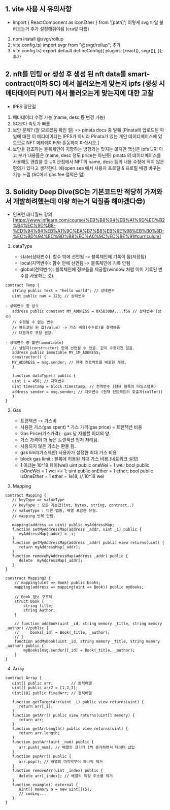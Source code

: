 ## 1. vite 사용 시 유의사항

- import { ReactComponent as iconEther } from '[path]';
  이렇게 svg 파일 불러오는거 추가 설정해줘야됨 (cra랑 다름)

1. npm install @svgr/rollup
2. vite.config.ts) import svgr from "@svgr/rollup"; 추가
3. vite.config.ts) export default defineConfig({
   plugins: [react(), svgr()],
   }); 추가

## 2. nft를 민팅 or 생성 후 생성 된 nft data를 smart-contract(이하 SC) 에서 불러오는게 맞는지 ipfs (생성 시 메타데이터 PUT) 에서 불러오는게 맞는지에 대한 고찰

- IPFS 장단점

1. 메타데이터 수정 가능 (name, desc 등 변경 가능)
2. SC보다 속도가 빠름
3. 보안 문제? (잘 모르겠음 확인 필)
   => pinata docs 중 발췌 [Pinata에 업로드된 파일에 대한 이 메타데이터는 IPFS가 아니라 Pinata가 있는 개인 데이터베이스에 있으므로 NFT 메타데이터와 혼동하지 마십시오.]
4. 보안을 강조하는 블록체인이 지향하는 방향과는 맞지는 않지만 핵심은 ipfs URI 이고 부가 내용들은 (name, desc 정도 price는 아닌듯) pinata 의 데이터베이스를 사용해도 괜찮을 듯
   UX 관점에서 NFT의 name, desc 등의 내용 수정에 적지 않은 편의가 있다고 생각한다. 예)open sea 에서 사용자 프로필 & 프로필 배경 바꾸는 기능 느낌 (SC에서 gas fee 절약은 덤)

## 3. Solidity Deep Dive(SC는 기본코드만 적당히 가져와서 개발하려했는데 이왕 하는거 덕질좀 해야겠다😎)

- 인프런 대니월드 강의[https://www.inflearn.com/course/%EB%B8%94%EB%A1%9D%EC%B2%B4%EC%9D%B8-%ED%94%84%EB%A1%9C%EA%B7%B8%EB%9E%98%EB%B0%8D-%EC%BD%94%EC%9D%B8%EC%A0%9C%EC%9E%91#curriculum]

1. dataType

   - state(상태변수): 함수 밖에 선언됨 -> 블록체인에 기록이 됨(저장됨)
   - local(지역변수): 함수 안에 선언됨 -> 블록체인에 기록 안됨
   - global(전역변수): 블록체인에 정보들을 제공함(window 처럼 이미 기록된 변수를 사용하는 것).

```
contract Temp {
   string public text = "hello world"; // 상태변수
   uint public num = 123; // 상태변수

- 상태변수 중 상수
   address public constant MY_ADDRESS = 0X5B38DA....f56 // 상태변수 (상수)
   // 수정될 수 없는 변수
   // 하드코딩 된 값(value) -> 가스 비용(수수료)를 절약해줌
   // 대문자로 코딩 권장.

- 상태변수 중 불변(immutable)
   // 생성자(constructor) 안에 선언될 수 있음. 값이 수정되진 않음.
   address public immutable MY_IM_ADDRESS;
   constructor() {
   MY_ADDRESS = msg.sender; // 현재 컨트랙트를 배포한 계정.
   }

   function dataType() public {
   uint i = 456; // 지역변수
   uint timestamp = block.timestamp; // 전역변수 (현재 블록의 타임스탬프)
   address sender = msg.sender; // 지역변수 (현재 컨트랙트의 호출자(caller))
   }
}
```

2. Gas

   - 트랜잭션 -> 가스비
   - 사용한 가스(gas spent) \* 가스 가격(gas price) = 트랜잭션 비용
   - Gas Price(가스가격) : gas 당 지불할 이더의 양.
   - 가스 가격이 더 높은 트랜잭션 먼저 처리됨.
   - 사용되지 않은 가스는 환불 됨.
   - gas limit(가스제한) 사용자가 설정한 최대 가스 비용
   - block gas limit : 블록에 허용된 최대 가스 비용.(네트워크 설정)
   - 1 이더는 10^18 웨이(wei)
     uint public oneWei = 1 wei;
     bool public isOneWei = 1 wei == 1;
     uint public onEther = 1 ether;
     bool public isOneEther = 1 ether = 1e18; // 10^18 wei

3. Mapping

```
contract Mapping {
   // keyType => valueType
   // keyType : 모든 기본값(int, bytes, string, contract..)
   // valueType : 다른 맵핑, 배열 포함한 유형.
   // mapping 반복 안됨.

   mapping(address => uint) public myAddressMap;
   function setMyAddressMap(address _addr, uint _i) public {
      myAddressMap[_addr] = _i;
   }
   function getMyAddressMap(address _addr) public view returns(uint) {
      return myAddressMap[_addr];
   }
   function removeMyAddressMap(address _addr) public {
      delete  myAddressMap[_addr];
   }
}

constract Mapping2 {
    // mapping(uint => Book) public books;
    mapping(address => mapping(uint => Book)) public myBooks;

    // Book 정보 구조체
    struct Book {
        string title;
        string Author;
    }

    // function addBook(uint _id, string memory _title, string memory _author) //public {
    //     books[_id] = Book(_title, _author);
    // }
    function addMyBook(uint _id, string memory _title, string memory _author) public {
        myBooks[msg.sender][_id] = Book(_title, _author);
    }
}
```

4. Array

```
contract Array {
   uint[] public arr;        // 동적배열
   uint[] public arr2 = [1,2,3];
   uint[10] public fixedArr; // 정적배열

   function getTargetArr(uint _i) public view returns(uint) {
      return arr[_i];
   }
   function getArr() public view returns(uint[] memory) {
      return arr;
   }
   function getArrLength() public view returns(uint) {
      return arr.length;
   }
   function pushArr(uint _num) public {
      arr.push(_num); // 배열의 크기가 1씩 증가하면서 데이터 삽입
   }
   function popArr() public {
      arr.pop(); // 배열의 마지막부터 하나씩 제거
   }
   function removeArr(uint _index) public {
      delete arr[_index]; // 배열의 특정 주소를 제거
   }
   function example() external {
      uint[] memory a = new uint[](5);
      // coding...
   }
}
```
